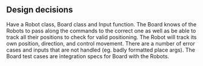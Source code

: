 ## Design decisions

Have a Robot class, Board class and Input function.
The Board knows of the Robots to pass along the commands to the correct one as well as be able to track all their positions to check for valid positioning.
The Robot will track its own position, direction, and control movement.
There are a number of error cases and inputs that are not handled (eg. badly formatted place args).
The Board test cases are integration specs for Board with the Robots.
